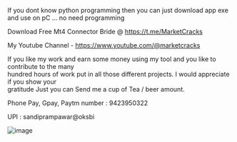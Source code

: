 If you dont know python programming then you can just download app exe and use on pC ... no need programming

Download Free Mt4 Connector Bride @  https://t.me/MarketCracks

My Youtube Channel - https://www.youtube.com/@marketcracks
 


If you like my work and earn some money using my tool and you like to contribute to the many 		
hundred hours of work put in all those different projects. I would appreciate if you show your  		
gratitude Just you can Send me a cup of Tea / beer amount. 		
		
Phone Pay, Gpay, Paytm   number  :   9423950322		

UPI  :	sandiprampawar@oksbi	

 

![image](https://github.com/sandipawar/Free-MT4-Bridges-Python-INDIA/assets/161995509/b2352ca0-aaa5-4a99-aa51-aff38b05a2ee)
